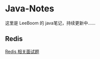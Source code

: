 # Java-Notes
这里是 LeeBoom 的 java笔记，持续更新中……

## Redis

[Redis 相关面试题](https://github.com/1eeBoom/Java-Notes/blob/main/Redis%20%E9%9D%A2%E8%AF%95%E9%A2%98.md)

